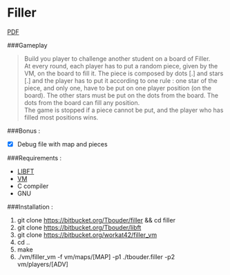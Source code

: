 # Filler

[PDF](https://mega.nz/#!p4BhCb6L!ChWroH1j2kvrOmBe0RJIZ9g6jI0TdytYTcQPaU0zQoI)

###Gameplay  
>Build you player to challenge another student on a board of Filler.  
>At every round, each player has to put a random piece, given by the VM, on the board to fill it. The piece is composed by dots [.] and stars [.] and the player has to put it according to one rule : one star of the piece, and only one, have to be put on one player position (on the board). The other stars must be put on the dots from the board. The dots from the board can fill any position.  
>The game is stopped if a piece cannot be put, and the player who has filled most positions wins.  

###Bonus :  
- [x] Debug file with map and pieces  

###Requirements :  
- [LIBFT](https://bitbucket.org/Tbouder/libft)  
- [VM](https://bitbucket.org/workat42/filler_vm)  
- C compiler  
- GNU  

###Installation :  
1. git clone https://bitbucket.org/Tbouder/filler && cd filler  
1. git clone https://bitbucket.org/Tbouder/libft  
1. git clone https://bitbucket.org/workat42/filler_vm  
3. cd ..  
4. make  
5. ./vm/filler_vm -f vm/maps/[MAP] -p1 ./tbouder.filler -p2 vm/players/[ADV]  
